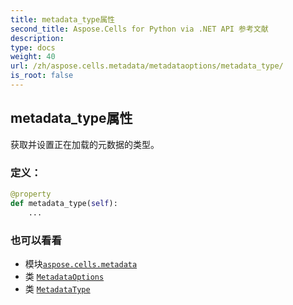 ```yaml
---
title: metadata_type属性
second_title: Aspose.Cells for Python via .NET API 参考文献
description:
type: docs
weight: 40
url: /zh/aspose.cells.metadata/metadataoptions/metadata_type/
is_root: false
---
```

## metadata_type属性

获取并设置正在加载的元数据的类型。
### 定义：
```python
@property
def metadata_type(self):
    ...
```

### 也可以看看
* 模块[`aspose.cells.metadata`](../../)
* 类 [`MetadataOptions`](/cells/python-net/zh/aspose.cells.metadata/metadataoptions)
* 类 [`MetadataType`](/cells/python-net/zh/aspose.cells.metadata/metadatatype)
